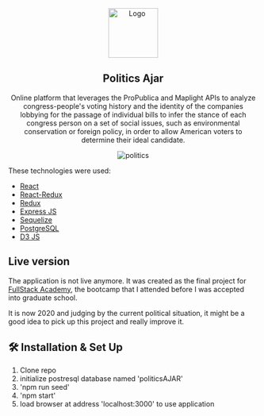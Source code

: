 <div align="center">
  <img alt="Logo" src="https://user-images.githubusercontent.com/20652426/83809124-f3d57280-a683-11ea-816f-13e1d51130a0.png" width="100" />
</div>

<h2 align="center">
  Politics Ajar
</h2>

<p align="center">
Online platform that leverages the ProPublica and Maplight APIs to analyze congress-people's voting history and the identity of the companies lobbying for the passage of individual bills to infer the stance of each congress person on a set of social issues, such as environmental conservation or foreign policy, in order to allow American voters to determine their ideal candidate.
</p>


<div align="center">
  <img alt="politics" src="https://user-images.githubusercontent.com/20652426/83809142-fa63ea00-a683-11ea-86b5-7ad5ed13dad7.png"/>
</div>

<p>
These technologies were used:
</p>

- [React](https://reactjs.org/)
- [React-Redux](https://react-redux.js.org/)
- [Redux](https://redux.js.org/)
- [Express JS](https://expressjs.com/)
- [Sequelize](https://sequelize.org/)
- [PostgreSQL](https://www.postgresql.org/)
- [D3 JS](https://d3js.org/)


## Live version

The application is not live anymore. It was created as the final project for [FullStack Academy](https://www.fullstackacademy.com/), the bootcamp that I attended before I was accepted into graduate school.

It is now 2020 and judging by the current political situation, it might be a good idea to pick up this project and really improve it.

## 🛠 Installation & Set Up

1. Clone repo
2. initialize postresql database named 'politicsAJAR'
3. 'npm run seed'
4. 'npm start'
5. load browser at address 'localhost:3000' to use application



